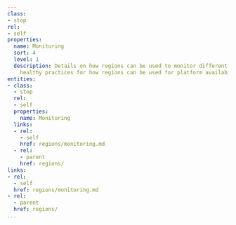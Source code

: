 ```yaml
---
class:
- stop
rel:
- self
properties:
  name: Monitoring
  sort: 4
  level: 1
  description: Details on how regions can be used to monitor different services, sharing
    healthy practices for how regions can be used for platform availability.
entities:
- class:
  - stop
  rel:
  - self
  properties:
    name: Monitoring
  links:
  - rel:
    - self
    href: regions/monitoring.md
  - rel:
    - parent
    href: regions/
links:
- rel:
  - self
  href: regions/monitoring.md
- rel:
  - parent
  href: regions/
...
```


